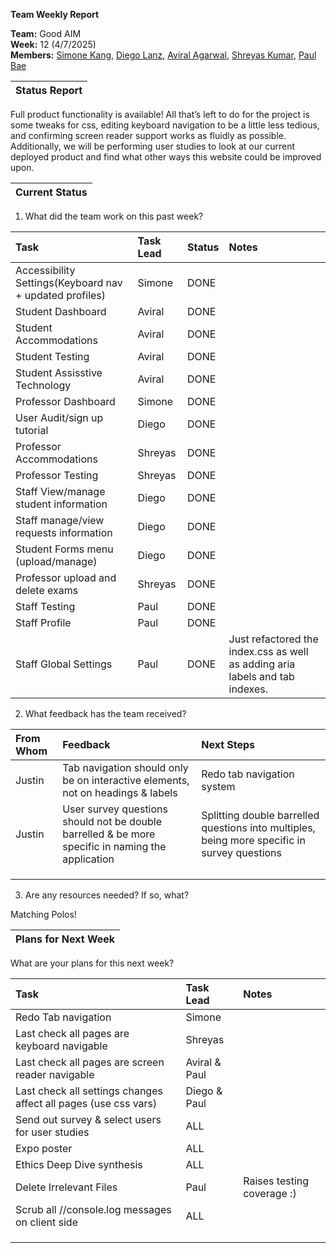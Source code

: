 **Team Weekly Report**

**Team:** Good AIM  
**Week:** 12 (4/7/2025)  
**Members:** [Simone Kang](mailto:sk21007@tamu.edu), [Diego Lanz](mailto:diegolanz0412@tamu.edu), [Aviral Agarwal](mailto:avirala16@tamu.edu), [Shreyas Kumar](mailto:shreyask25@tamu.edu), [Paul Bae](mailto:pauljwbae@gmail.com)

| Status Report |
| :---- |

Full product functionality is available\! All that’s left to do for the project is some tweaks for css, editing keyboard navigation to be a little less tedious, and confirming screen reader support works as fluidly as possible. Additionally, we will be performing user studies to look at our current deployed product and find what other ways this website could be improved upon.

| Current Status |
| :---- |

1. What did the team work on this past week?

| Task | Task Lead | Status | Notes |
| :---- | :---- | :---- | :---- |
| Accessibility Settings(Keyboard nav \+ updated profiles) | Simone | DONE |  |
| Student Dashboard | Aviral | DONE |  |
| Student Accommodations | Aviral | DONE |  |
| Student Testing | Aviral | DONE |  |
| Student Assisstive Technology | Aviral | DONE |  |
| Professor Dashboard | Simone | DONE |  |
| User Audit/sign up tutorial | Diego | DONE |  |
| Professor Accommodations | Shreyas | DONE |  |
| Professor Testing | Shreyas | DONE |  |
| Staff View/manage student information | Diego | DONE |  |
| Staff manage/view requests information | Diego | DONE |  |
| Student Forms menu (upload/manage) | Diego | DONE |  |
| Professor upload and delete exams | Shreyas | DONE |  |
| Staff Testing | Paul | DONE |  |
| Staff Profile | Paul | DONE |  |
| Staff Global Settings | Paul | DONE | Just refactored the index.css as well as adding aria labels and tab indexes. |

   

2. What feedback has the team received?

| From Whom | Feedback | Next Steps |
| :---- | :---- | :---- |
| Justin | Tab navigation should only be on interactive elements, not on headings & labels | Redo tab navigation system |
| Justin | User survey questions should not be double barrelled & be more specific in naming the application | Splitting double barrelled questions into multiples, being more specific in survey questions |
|  |  |  |
|  |  |  |
|  |  |  |

   

3. Are any resources needed? If so, what?

Matching Polos\!

| Plans for Next Week |
| :---- |

What are your plans for this next week?

| Task | Task Lead | Notes |
| :---- | :---- | :---- |
| Redo Tab navigation  | Simone |  |
| Last check all pages are keyboard navigable | Shreyas  |  |
| Last check all pages are screen reader navigable | Aviral & Paul |  |
| Last check all settings changes affect all pages (use css vars) | Diego & Paul |  |
| Send out survey & select users for user studies | ALL |  |
| Expo poster  | ALL |  |
| Ethics Deep Dive synthesis | ALL |  |
| Delete Irrelevant Files | Paul | Raises testing coverage :) |
| Scrub all //console.log messages on client side | ALL |  |
|  |  |  |
|  |  |  |
|  |  |  |

